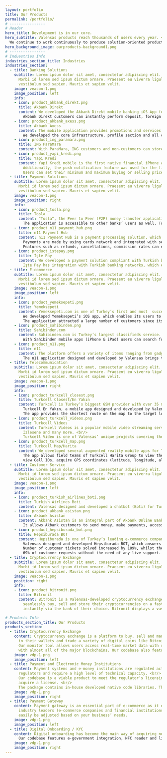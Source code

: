 ```yaml
---
layout: portfolio
title: Our Products
permalink: /portfolio/
# ----------------     
# Header
hero_title: Development is in our core.
hero_subtitle: Valensas products reach thousands of users every year. <br/>
  We continue to work continuously to produce solution-oriented products.
hero_background_image: ourproducts-background1.png
# ----------------     
# Induestries Info
industries_section_title: Industries
industries_section:
  - title: Banking Solutions
    subtitle: Lorem ipsum dolor sit amet, consectetur adipiscing elit. Sed eget lacus ultrices, gravida justo non, lobortis quam. Nam viverra lorem dui, id commodo tortor finibus a.
      Morbi id lorem sed ipsum dictum ornare. Praesent eu viverra ligula. Ut porttitor magna sollicitudin felis facilisis ullamcorper. Aenean dui tortor, dignissim quis dignissim sit amet,
      vestibulum sed sapien. Mauris et sapien velit.
    image: veacon-1.png
    image_position: left
    info:
    - icon: product_akbank_direkt.png
      title: Akbank Direkt
      content: We developed the Akbank Direkt mobile banking iOS App for Akbank, one of Turkey’s largest banks. <br/>
        Akbank Direkt customers can instantly perform deposit, foreign exchange and money transfer transactions on their personalized homepages.
    - icon: product_akbank_axess.png
      title: Akbank Axess
      content: The mobile application provides promotions and services for the Akbank credit card. <br/>
        We developed the core infrastructure, profile section and all card functions & features of the brand new Akbank Axess Android application.
    - icon: product_ing_paramara.png
      title: ING ParaMara
      content: With ParaMara, ING customers and non-customers can store their cards, create ININAL CARD, and send, request or transfer money.
    - icon: product_yapi_kredi.png
      title: Yapı Kredi
      content: Yapi Kredi mobile is the first native financial iPhone application developed in Turkey.
        Additionally, the push notification feature was used for the first time in the market. <br/>
        Users can set their minimum and maximum buying or selling price for currency and/or stocks. Users pick from the list and receive alerts when there are price changes.
  - title: Payment Solutions
    subtitle: Lorem ipsum dolor sit amet, consectetur adipiscing elit. Sed eget lacus ultrices, gravida justo non, lobortis quam. Nam viverra lorem dui, id commodo tortor finibus a.
      Morbi id lorem sed ipsum dictum ornare. Praesent eu viverra ligula. Ut porttitor magna sollicitudin felis facilisis ullamcorper. Aenean dui tortor, dignissim quis dignissim sit amet,
      vestibulum sed sapien. Mauris et sapien velit.
    image: veacon-1.png
    image_position: right
    info:
    - icon: product_tosla.png
      title: Tosla
      content: “Tosla”, the Peer to Peer (P2P) money transfer application, has been developed with Akbank engineers to fulfill simple financial needs of the youth. <br/>
        The application is accessible to other banks’ users as well. Tosla’s technology is capable of working with multiple currencies and supports blockchain architecture.
    - icon: product_n11_payment_hub.png
      title: n11 Payment Hub
      content: n11 Payment Hub is a payment processing solution, which is developed exclusively for Turkish e-commerce giant n11. <br/>
        Payments are made by using cards network and integrated with several banks. Thus, the commission costs are minimized and installments and rewards can be offered. <br/>
        Features such as refunds, cancellations, commission rates can easily be managed by the admin panel.
    - icon: product_istepay.png
      title: İşte Pay
      content: We developed a payment solution compliant with Turkish banking regulations. Merchants can receive payments without working with several banks for different credit/debit cards.
        İşte Pay has integration with Turkish banking networks, which enables merchants to offer payments for several banks, with installment and reward features.
  - title: E-commerce
    subtitle: Lorem ipsum dolor sit amet, consectetur adipiscing elit. Sed eget lacus ultrices, gravida justo non, lobortis quam. Nam viverra lorem dui, id commodo tortor finibus a.
      Morbi id lorem sed ipsum dictum ornare. Praesent eu viverra ligula. Ut porttitor magna sollicitudin felis facilisis ullamcorper. Aenean dui tortor, dignissim quis dignissim sit amet,
      vestibulum sed sapien. Mauris et sapien velit.
    image: veacon-1.png
    image_position: left
    info:
    - icon: product_yemeksepeti.png
      title: Yemeksepeti
      content: Yemeksepeti.com is one of Turkey’s first and most  successful online food ordering services. <br/>
        We developed Yemeksepeti’s iOS app, which enables its users to order food online anywhere and anytime. <br/>
        The application attracted a large number of customers since its launch, and more than 50% of total sales has been realized on mobile in 2015.
    - icon: product_sahibinden.png
      title: Sahibinden.com
      content: Sahibinden.com is Turkey’s largest classifieds service. <br/>
        With Sahibinden mobile apps (iPhone & iPad) users can search for, buy and sell items with one click. The iPad app further shows rental ads based on the user’s GPS location automatically.
    - icon: product_n11.png
      title: n11
      content: The platform offers a variety of items ranging from gadgets to kitchenware, gardening to fashion clothing. <br/>
        The n11 application designed and developed by Valensas brings the whole experience to the mobile allowing customers to shop anywhere and anytime.
  - title: Telecommunication
    subtitle: Lorem ipsum dolor sit amet, consectetur adipiscing elit. Sed eget lacus ultrices, gravida justo non, lobortis quam. Nam viverra lorem dui, id commodo tortor finibus a.
      Morbi id lorem sed ipsum dictum ornare. Praesent eu viverra ligula. Ut porttitor magna sollicitudin felis facilisis ullamcorper. Aenean dui tortor, dignissim quis dignissim sit amet,
      vestibulum sed sapien. Mauris et sapien velit.
    image: veacon-1.png
    image_position: right
    info:
    - icon: product_turkcell_closest.png
      title: Turkcell Closest/En Yakın
      content: Turkcell is Turkey’s biggest GSM provider with over 35 million mobile subscribed customers. <br/>
        Turkcell En Yakın, a mobile app designed and developed by Valensas, enables its users to search for various locations such as hospitals, pharmacies, gas stations, and police stations. <br/>
        The app provides the shortest route on the map to the target location chosen by the user.
    - icon: product_turkcell_videos.png
      title: Turkcell Videos
      content: Turkcell Videos is a popular mobile video streaming service allowing users to access the most trending videos from leading streaming platforms such as YouTube, Dailymotion,
        İzlesene and many more. <br/> 
        Turkcell Video is one of Valensas’ unique projects covering the entire range of tech solutions, including client side development, streaming, infrastructure and integration development.
    - icon: product_turkcell_map.png
      title: Turkcell Map/Harita
      content: We developed several augmented reality mobile apps for Turkcell, such as Turkcell Harita. <br/>
        The app allows field teams of Turkcell Harita Group to view the geographic location of the company’s cell tower/base station, troubleshoot the working range of the towers and stations,
        view Cell IDs, acquire GPS coordinates (latitude, longitude, altitude) and transmit reports.
  - title: Customer Service
    subtitle: Lorem ipsum dolor sit amet, consectetur adipiscing elit. Sed eget lacus ultrices, gravida justo non, lobortis quam. Nam viverra lorem dui, id commodo tortor finibus a.
      Morbi id lorem sed ipsum dictum ornare. Praesent eu viverra ligula. Ut porttitor magna sollicitudin felis facilisis ullamcorper. Aenean dui tortor, dignissim quis dignissim sit amet,
      vestibulum sed sapien. Mauris et sapien velit.
    image: veacon-1.png
    image_position: left
    info:
    - icon: product_turkish_airlines_boti.png
      title: Turkish Airlines Boti
      content: Valensas designed and developed a chatbot (Boti) for Turkish Airlines, which includes many features such as availability search, promotions, check-in assistant and flight status.
    - icon: product_akbank_asistan.png
      title: Akbank Asistan
      content: Akbank Asistan is an integral part of Akbank Online Banking application. <br/>
        It allows Akbank customers to send money, make payments, access account details and switch to Akbank Direkt application for further transactions.
    - icon: product_hepsiburada_bot.png
      title: Hepsiburada BOT
      content: Hepsiburada is one of Turkey’s leading e-commerce companies. <br/>
        Valensas designed and developed Hepsiburada BOT, which answers customers’ tickets without the need of live support. <br/>
        Number of customer tickets solved increased by 189%, whilst the demand for live support decreased to 9%. The BOT was able to solve <br/>
        69% of customer requests without the need of any live support.
  - title: Cryptocurrency Exchange
    subtitle: Lorem ipsum dolor sit amet, consectetur adipiscing elit. Sed eget lacus ultrices, gravida justo non, lobortis quam. Nam viverra lorem dui, id commodo tortor finibus a.
      Morbi id lorem sed ipsum dictum ornare. Praesent eu viverra ligula. Ut porttitor magna sollicitudin felis facilisis ullamcorper. Aenean dui tortor, dignissim quis dignissim sit amet,
      vestibulum sed sapien. Mauris et sapien velit.
    image: veacon-1.png
    position: right
    info:
    - icon: product_bitronit.png
      title: Bitronit
      content: Bitronit is a Valensas-developed cryptocurrency exchange featuring real market data, a unique matching engine and fast transaction abilities. With Bitronit, users can
        seamlessly buy, sell and store their cryptocurrencies on a fast and secure platform. Bitronit has a seamless bank integration enabling users to make fiat deposits and withdrawals
        instantly via the bank of their choice. Bitronit displays a vast variety of cryptocurrencies including sector majors as well as unique and innovative assets.

# Products Info
products_section_title: Our Products
products_section:
  - title: Cryptocurrency Exchange
    content: Cryptocurrency exchange is a platform to buy, sell and manage your cryptocurrency portfolio. Our platform offers individuals the ability to store their cryptocurrency assets
      in their wallets and trade a variety of digital coins like Bitcoin, Etherium etc. on a highly secured platform. <br/>
      Our monitor tool allows users access real-time market data with real time order-books and trading charts amongst other features. Our platform also offers fiat gateway and has integrations
      with almost all of the major blockchains. Our codebase also features a backoffice where administrative actions and monitoring can be managed with ease.
    image: vdp-1.png
    image_position: left
  - title: Payment and Electronic Money Institutions
    content: Payment systems and e-money institutions are regulated activities in Turkey (like many other jurisdictions). Such activities are subject to a great degree of scrutiny by the
      regulators and require a high level of technical capacity. <br/>
      Our codebase is a viable product to meet the regulator’s licensing criteria. We have a track record of offering our codebase to companies, banks, and financial institutions seeking to
      acquire a license. <br/>
      The package contains in-house developed native code libraries. The features are based on blockchain technology and capable of P2P money transfer. 
    image: vdp-1.png
    image_position: right
  - title: Payment Gateway
    content: Payment gateway is an essential part of e-commerce as it enables a seamless online transaction experience to customers and businesses. We have a track record of working with
      industry leaders (e-commerce companies and financial institutions) regarding their payment features. Our codebase includes integrations with card networks and multiple banks and can
      easily be adjusted based on your business’ needs.
    image: vdp-1.png
    image_position: left
  - title: Digital Onboarding / KYC
    content: Digital onboarding has become the main way of acquiring new customers for many businesses as the pandemic increased the shift to digitization. <br/>
      Our codebase features e-government integration, NFC reader and liveness detection amongst other capabilities. With our codebase, businesses are able to acquire their customers fully remotely.
    image: vdp-1.png
    image_position: right
---
```

